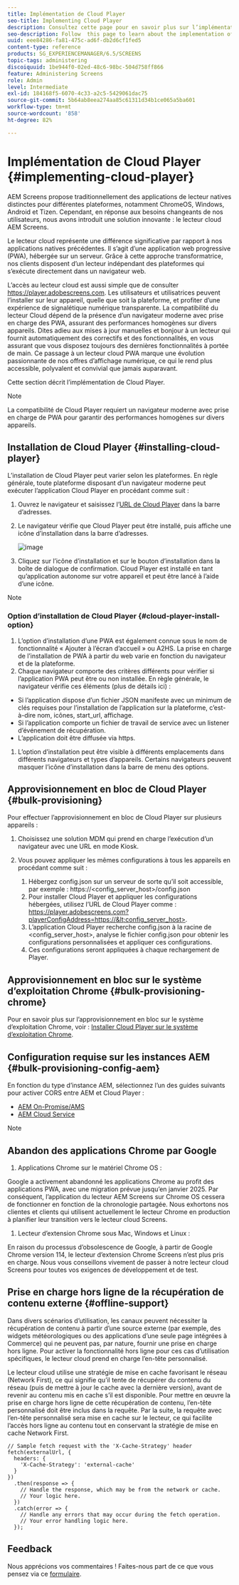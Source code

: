 ```yaml
---
title: Implémentation de Cloud Player
seo-title: Implementing Cloud Player
description: Consultez cette page pour en savoir plus sur l’implémentation de Cloud Player.
seo-description: Follow  this page to learn about the implementation of the Cloud Player.
uuid: eee84286-fa81-475c-ad6f-db2d6cf1fed5
content-type: reference
products: SG_EXPERIENCEMANAGER/6.5/SCREENS
topic-tags: administering
discoiquuid: 1be944f0-02ed-48c6-98bc-504d758ff866
feature: Administering Screens
role: Admin
level: Intermediate
exl-id: 184168f5-6070-4c33-a2c5-5429061dac75
source-git-commit: 5b64ab8eea274aa85c61311d34b1ce065a5ba601
workflow-type: tm+mt
source-wordcount: '858'
ht-degree: 82%

---
```


# Implémentation de Cloud Player  {#implementing-cloud-player}

AEM Screens propose traditionnellement des applications de lecteur natives distinctes pour différentes plateformes, notamment ChromeOS, Windows, Android et Tizen. Cependant, en réponse aux besoins changeants de nos utilisateurs, nous avons introduit une solution innovante : le lecteur cloud AEM Screens.

Le lecteur cloud représente une différence significative par rapport à nos applications natives précédentes. Il s’agit d’une application web progressive (PWA), hébergée sur un serveur. Grâce à cette approche transformatrice, nos clients disposent d’un lecteur indépendant des plateformes qui s’exécute directement dans un navigateur web.

L’accès au lecteur cloud est aussi simple que de consulter https://player.adobescreens.com. Les utilisateurs et utilisatrices peuvent l’installer sur leur appareil, quelle que soit la plateforme, et profiter d’une expérience de signalétique numérique transparente. La compatibilité du lecteur Cloud dépend de la présence d’un navigateur moderne avec prise en charge des PWA, assurant des performances homogènes sur divers appareils. Dites adieu aux mises à jour manuelles et bonjour à un lecteur qui fournit automatiquement des correctifs et des fonctionnalités, en vous assurant que vous disposez toujours des dernières fonctionnalités à portée de main. Ce passage à un lecteur cloud PWA marque une évolution passionnante de nos offres d’affichage numérique, ce qui le rend plus accessible, polyvalent et convivial que jamais auparavant.

Cette section décrit l’implémentation de Cloud Player.

>[!NOTE]
>
>La compatibilité de Cloud Player requiert un navigateur moderne avec prise en charge de PWA pour garantir des performances homogènes sur divers appareils.

## Installation de Cloud Player {#installing-cloud-player}

L’installation de Cloud Player peut varier selon les plateformes. En règle générale, toute plateforme disposant d’un navigateur moderne peut exécuter l’application Cloud Player en procédant comme suit :

1. Ouvrez le navigateur et saisissez l’[URL de Cloud Player](https://player.adobescreens.com) dans la barre d’adresses.
1. Le navigateur vérifie que Cloud Player peut être installé, puis affiche une icône d’installation dans la barre d’adresses.

   ![image](/help/user-guide/assets/cloud-player-install.png)

1. Cliquez sur l’icône d’installation et sur le bouton d’installation dans la boîte de dialogue de confirmation. Cloud Player est installé en tant qu’application autonome sur votre appareil et peut être lancé à l’aide d’une icône.

>[!NOTE]
>
>### Option d’installation de Cloud Player {#cloud-player-install-option}
>
1. L’option d’installation d’une PWA est également connue sous le nom de fonctionnalité « Ajouter à l’écran d’accueil » ou A2HS. La prise en charge de l’installation de PWA à partir du web varie en fonction du navigateur et de la plateforme.
1. Chaque navigateur comporte des critères différents pour vérifier si l’application PWA peut être ou non installée. En règle générale, le navigateur vérifie ces éléments (plus de détails ici) :
>
* Si l’application dispose d’un fichier JSON manifeste avec un minimum de clés requises pour l’installation de l’application sur la plateforme, c’est-à-dire nom, icônes, start_url, affichage.
* Si l’application comporte un fichier de travail de service avec un listener d’événement de récupération.
* L’application doit être diffusée via https.
>
1. L’option d’installation peut être visible à différents emplacements dans différents navigateurs et types d’appareils. Certains navigateurs peuvent masquer l’icône d’installation dans la barre de menu des options.

## Approvisionnement en bloc de Cloud Player {#bulk-provisioning}

Pour effectuer l’approvisionnement en bloc de Cloud Player sur plusieurs appareils :

1. Choisissez une solution MDM qui prend en charge l’exécution d’un navigateur avec une URL en mode Kiosk.
1. Vous pouvez appliquer les mêmes configurations à tous les appareils en procédant comme suit :

   1. Hébergez config.json sur un serveur de sorte qu’il soit accessible, par exemple : https://&lt;config_server_host>/config.json
   1. Pour installer Cloud Player et appliquer les configurations hébergées, utilisez l’URL de Cloud Player comme : https://player.adobescreens.com?playerConfigAddress=https://&lt;config_server_host>.
   1. L’application Cloud Player recherche config.json à la racine de &lt;config_server_host>, analyse le fichier config.json pour obtenir les configurations personnalisées et appliquer ces configurations.
   1. Ces configurations seront appliquées à chaque rechargement de Player.

## Approvisionnement en bloc sur le système d’exploitation Chrome {#bulk-provisioning-chrome}

Pour en savoir plus sur l’approvisionnement en bloc sur le système d’exploitation Chrome, voir : [Installer Cloud Player sur le système d’exploitation Chrome](https://main--screens-franklin-documentation--hlxscreens.hlx.page/updates/cloud-player/guides/chromeos-install-cloud-player).

## Configuration requise sur les instances AEM {#bulk-provisioning-config-aem}

En fonction du type d’instance AEM, sélectionnez l’un des guides suivants pour activer CORS entre AEM et Cloud Player :
* [AEM On-Promise/AMS](https://main--screens-franklin-documentation--hlxscreens.hlx.live/updates/cloud-player/guides/cors-settings-aem-onpremandams)
* [AEM Cloud Service](https://main--screens-franklin-documentation--hlxscreens.hlx.live/updates/cloud-player/guides/cors-settings-aem-cs)

>[!NOTE]
>
## Abandon des applications Chrome par Google
>
1. Applications Chrome sur le matériel Chrome OS :
>
Google a activement abandonné les applications Chrome au profit des applications PWA, avec une migration prévue jusqu’en janvier 2025. Par conséquent, l’application du lecteur AEM Screens sur Chrome OS cessera de fonctionner en fonction de la chronologie partagée. Nous exhortons nos clientes et clients qui utilisent actuellement le lecteur Chrome en production à planifier leur transition vers le lecteur cloud Screens.
>
1. Lecteur d’extension Chrome sous Mac, Windows et Linux :
>
En raison du processus d’obsolescence de Google, à partir de Google Chrome version 114, le lecteur d’extension Chrome Screens n’est plus pris en charge. Nous vous conseillons vivement de passer à notre lecteur cloud Screens pour toutes vos exigences de développement et de test.

## Prise en charge hors ligne de la récupération de contenu externe {#offline-support}

Dans divers scénarios d’utilisation, les canaux peuvent nécessiter la récupération de contenu à partir d’une source externe (par exemple, des widgets météorologiques ou des applications d’une seule page intégrées à Commerce) qui ne peuvent pas, par nature, fournir une prise en charge hors ligne. Pour activer la fonctionnalité hors ligne pour ces cas d’utilisation spécifiques, le lecteur cloud prend en charge l’en-tête personnalisé.

Le lecteur cloud utilise une stratégie de mise en cache favorisant le réseau (Network First), ce qui signifie qu’il tente de récupérer du contenu du réseau (puis de mettre à jour le cache avec la dernière version), avant de revenir au contenu mis en cache s’il est disponible. Pour mettre en œuvre la prise en charge hors ligne de cette récupération de contenu, l’en-tête personnalisé doit être inclus dans la requête. Par la suite, la requête avec l’en-tête personnalisé sera mise en cache sur le lecteur, ce qui facilite l’accès hors ligne au contenu tout en conservant la stratégie de mise en cache Network First.

```
// Sample fetch request with the 'X-Cache-Strategy' header
fetch(externalUrl, {
  headers: {
    'X-Cache-Strategy': 'external-cache'
  }
})
  .then(response => {
    // Handle the response, which may be from the network or cache.
    // Your logic here.
  })
  .catch(error => {
    // Handle any errors that may occur during the fetch operation.
    // Your error handling logic here.
  }); 
```

## Feedback

Nous apprécions vos commentaires ! Faites-nous part de ce que vous pensez via ce [formulaire](https://forms.office.com/r/MQXX9JsuEd).

